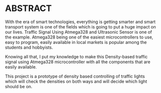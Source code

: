 # **ABSTRACT**
 With the era of smart technologies, everything is getting smarter and smart transport system is one of the fields which is going to put a huge impact on our lives. Traffic Signal Using Atmega328 and Ultrasonic Sensor is one of the example. 
Atmega328 being one of the easiest microcontrollers to use, easy to program, easily available in local markets is popular among the students and hobbyists.

Knowing all that, I put my knowledge to make this Density-based traffic signal using Atmega328 microcontroller with all the components that are easily available.

This project is a prototype of density based controlling of traffic lights which will check the densities on both ways and will decide which light should be on.
